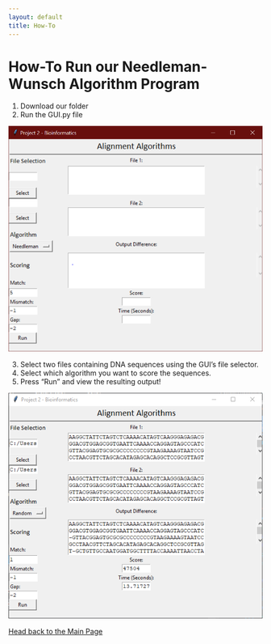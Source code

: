 ```yaml
---
layout: default
title: How-To
---
```

# How-To Run our Needleman-Wunsch Algorithm Program

1.	Download our folder
2.	Run the GUI.py file
 
![Picture](Images/image1.png)
 
3.	Select two files containing DNA sequences using the GUI’s file selector.
4.	Select which algorithm you want to score the sequences.
5.	Press “Run” and view the resulting output!

![Picture](Images/Capture.PNG)

[Head back to the Main Page](https://jsebcort.github.io/NeedlemanWunsch/)
